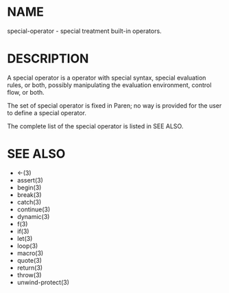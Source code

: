 # NAME
special-operator - special treatment built-in operators.

# DESCRIPTION
A special operator is a operator with special syntax, special evaluation rules, or both, possibly manipulating the evaluation environment, control flow, or both.

The set of special operator is fixed in Paren; no way is provided for the user to define a special operator.

The complete list of the special operator is listed in SEE ALSO.

# SEE ALSO
- <-(3)
- assert(3)
- begin(3)
- break(3)
- catch(3)
- continue(3)
- dynamic(3)
- f(3)
- if(3)
- let(3)
- loop(3)
- macro(3)
- quote(3)
- return(3)
- throw(3)
- unwind-protect(3)
